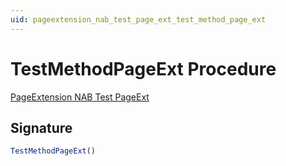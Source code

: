 ```yaml
---
uid: pageextension_nab_test_page_ext_test_method_page_ext
---
```

# <a name="test_method_page_ext"></a>TestMethodPageExt Procedure

[PageExtension NAB Test PageExt](index.md)

## <a name="signature"></a>Signature

```javascript
TestMethodPageExt()
```

